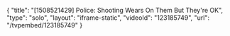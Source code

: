 {
    "title": "[1508521429] Police: Shooting Wears On Them But They're OK",
    "type": "solo",
    "layout": "iframe-static",
    "videoId": "123185749",
    "url": "\/tvpembed\/123185749"
}
